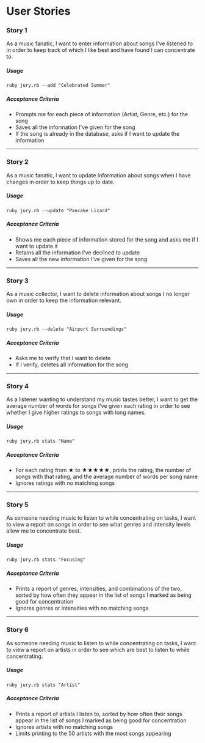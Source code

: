 # User Stories

### Story 1

As a music fanatic,
I want to enter information about songs I've listened to
in order to keep track of which I like best and have found I can concentrate to.

##### Usage

    ruby jury.rb --add "Celebrated Summer"

##### Acceptance Criteria

* Prompts me for each piece of information (Artist, Genre, etc.) for the song
* Saves all the information I've given for the song
* If the song is already in the database, asks if I want to update the information

---

### Story 2

As a music fanatic,
I want to update information about songs when I have changes
in order to keep things up to date.

##### Usage

    ruby jury.rb --update "Pancake Lizard"

##### Acceptance Criteria

* Shows me each piece of information stored for the song and asks me if I want to update it
* Retains all the information I've declined to update
* Saves all the new information I've given for the song

---

### Story 3

As a music collector,
I want to delete information about songs I no longer own
in order to keep the information relevant.

##### Usage

    ruby jury.rb --delete "Airport Surroundings"

##### Acceptance Criteria

* Asks me to verify that I want to delete
* If I verify, deletes all information for the song

---

### Story 4

As a listener wanting to understand my music tastes better,
I want to get the average number of words for songs I've given each rating
in order to see whether I give higher ratings to songs with long names.

##### Usage

    ruby jury.rb stats "Name"

##### Acceptance Criteria

* For each rating from ★ to ★★★★★, prints the rating, the number of songs with that rating, and the average number of words per song name
* Ignores ratings with no matching songs

---

### Story 5

As someone needing music to listen to while concentrating on tasks,
I want to view a report on songs
in order to see what genres and intensity levels allow me to concentrate best.

##### Usage

    ruby jury.rb stats "Focusing"

##### Acceptance Criteria

* Prints a report of genres, intensities, and combinations of the two, sorted by how often they appear in the list of songs I marked as being good for concentration
* Ignores genres or intensities with no matching songs

---

### Story 6

As someone needing music to listen to while concentrating on tasks,
I want to view a report on artists
in order to see which are best to listen to while concentrating.

##### Usage

    ruby jury.rb stats "Artist"

##### Acceptance Criteria

* Prints a report of artists I listen to, sorted by how often their songs appear in the list of songs I marked as being good for concentration
* Ignores artists with no matching songs
* Limits printing to the 50 artists with the most songs appearing
